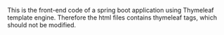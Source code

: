 This is the front-end code of a spring boot application using Thymeleaf template engine. Therefore the html files contains thymeleaf tags, which should not be modified.